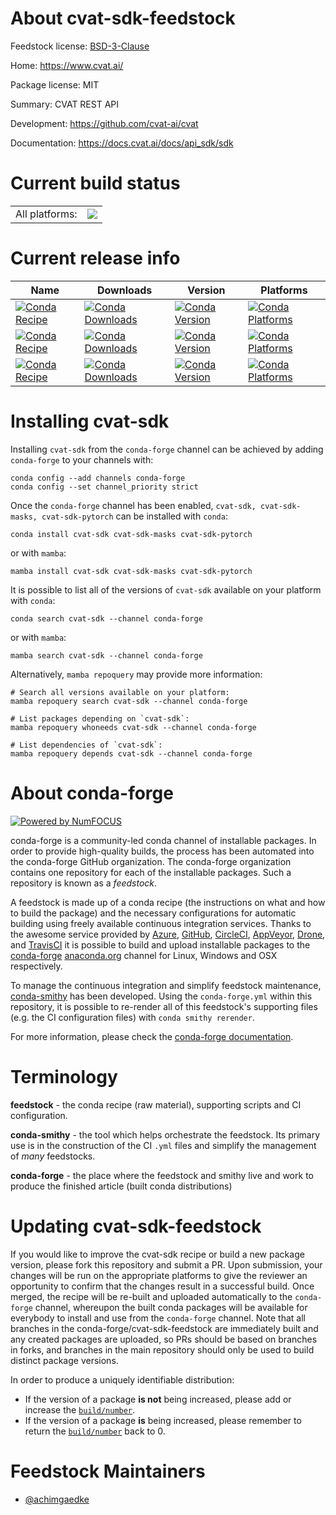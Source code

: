 About cvat-sdk-feedstock
========================

Feedstock license: [BSD-3-Clause](https://github.com/conda-forge/cvat-sdk-feedstock/blob/main/LICENSE.txt)

Home: https://www.cvat.ai/

Package license: MIT

Summary: CVAT REST API

Development: https://github.com/cvat-ai/cvat

Documentation: https://docs.cvat.ai/docs/api_sdk/sdk

Current build status
====================


<table><tr><td>All platforms:</td>
    <td>
      <a href="https://dev.azure.com/conda-forge/feedstock-builds/_build/latest?definitionId=24586&branchName=main">
        <img src="https://dev.azure.com/conda-forge/feedstock-builds/_apis/build/status/cvat-sdk-feedstock?branchName=main">
      </a>
    </td>
  </tr>
</table>

Current release info
====================

| Name | Downloads | Version | Platforms |
| --- | --- | --- | --- |
| [![Conda Recipe](https://img.shields.io/badge/recipe-cvat--sdk-green.svg)](https://anaconda.org/conda-forge/cvat-sdk) | [![Conda Downloads](https://img.shields.io/conda/dn/conda-forge/cvat-sdk.svg)](https://anaconda.org/conda-forge/cvat-sdk) | [![Conda Version](https://img.shields.io/conda/vn/conda-forge/cvat-sdk.svg)](https://anaconda.org/conda-forge/cvat-sdk) | [![Conda Platforms](https://img.shields.io/conda/pn/conda-forge/cvat-sdk.svg)](https://anaconda.org/conda-forge/cvat-sdk) |
| [![Conda Recipe](https://img.shields.io/badge/recipe-cvat--sdk--masks-green.svg)](https://anaconda.org/conda-forge/cvat-sdk-masks) | [![Conda Downloads](https://img.shields.io/conda/dn/conda-forge/cvat-sdk-masks.svg)](https://anaconda.org/conda-forge/cvat-sdk-masks) | [![Conda Version](https://img.shields.io/conda/vn/conda-forge/cvat-sdk-masks.svg)](https://anaconda.org/conda-forge/cvat-sdk-masks) | [![Conda Platforms](https://img.shields.io/conda/pn/conda-forge/cvat-sdk-masks.svg)](https://anaconda.org/conda-forge/cvat-sdk-masks) |
| [![Conda Recipe](https://img.shields.io/badge/recipe-cvat--sdk--pytorch-green.svg)](https://anaconda.org/conda-forge/cvat-sdk-pytorch) | [![Conda Downloads](https://img.shields.io/conda/dn/conda-forge/cvat-sdk-pytorch.svg)](https://anaconda.org/conda-forge/cvat-sdk-pytorch) | [![Conda Version](https://img.shields.io/conda/vn/conda-forge/cvat-sdk-pytorch.svg)](https://anaconda.org/conda-forge/cvat-sdk-pytorch) | [![Conda Platforms](https://img.shields.io/conda/pn/conda-forge/cvat-sdk-pytorch.svg)](https://anaconda.org/conda-forge/cvat-sdk-pytorch) |

Installing cvat-sdk
===================

Installing `cvat-sdk` from the `conda-forge` channel can be achieved by adding `conda-forge` to your channels with:

```
conda config --add channels conda-forge
conda config --set channel_priority strict
```

Once the `conda-forge` channel has been enabled, `cvat-sdk, cvat-sdk-masks, cvat-sdk-pytorch` can be installed with `conda`:

```
conda install cvat-sdk cvat-sdk-masks cvat-sdk-pytorch
```

or with `mamba`:

```
mamba install cvat-sdk cvat-sdk-masks cvat-sdk-pytorch
```

It is possible to list all of the versions of `cvat-sdk` available on your platform with `conda`:

```
conda search cvat-sdk --channel conda-forge
```

or with `mamba`:

```
mamba search cvat-sdk --channel conda-forge
```

Alternatively, `mamba repoquery` may provide more information:

```
# Search all versions available on your platform:
mamba repoquery search cvat-sdk --channel conda-forge

# List packages depending on `cvat-sdk`:
mamba repoquery whoneeds cvat-sdk --channel conda-forge

# List dependencies of `cvat-sdk`:
mamba repoquery depends cvat-sdk --channel conda-forge
```


About conda-forge
=================

[![Powered by
NumFOCUS](https://img.shields.io/badge/powered%20by-NumFOCUS-orange.svg?style=flat&colorA=E1523D&colorB=007D8A)](https://numfocus.org)

conda-forge is a community-led conda channel of installable packages.
In order to provide high-quality builds, the process has been automated into the
conda-forge GitHub organization. The conda-forge organization contains one repository
for each of the installable packages. Such a repository is known as a *feedstock*.

A feedstock is made up of a conda recipe (the instructions on what and how to build
the package) and the necessary configurations for automatic building using freely
available continuous integration services. Thanks to the awesome service provided by
[Azure](https://azure.microsoft.com/en-us/services/devops/), [GitHub](https://github.com/),
[CircleCI](https://circleci.com/), [AppVeyor](https://www.appveyor.com/),
[Drone](https://cloud.drone.io/welcome), and [TravisCI](https://travis-ci.com/)
it is possible to build and upload installable packages to the
[conda-forge](https://anaconda.org/conda-forge) [anaconda.org](https://anaconda.org/)
channel for Linux, Windows and OSX respectively.

To manage the continuous integration and simplify feedstock maintenance,
[conda-smithy](https://github.com/conda-forge/conda-smithy) has been developed.
Using the ``conda-forge.yml`` within this repository, it is possible to re-render all of
this feedstock's supporting files (e.g. the CI configuration files) with ``conda smithy rerender``.

For more information, please check the [conda-forge documentation](https://conda-forge.org/docs/).

Terminology
===========

**feedstock** - the conda recipe (raw material), supporting scripts and CI configuration.

**conda-smithy** - the tool which helps orchestrate the feedstock.
                   Its primary use is in the construction of the CI ``.yml`` files
                   and simplify the management of *many* feedstocks.

**conda-forge** - the place where the feedstock and smithy live and work to
                  produce the finished article (built conda distributions)


Updating cvat-sdk-feedstock
===========================

If you would like to improve the cvat-sdk recipe or build a new
package version, please fork this repository and submit a PR. Upon submission,
your changes will be run on the appropriate platforms to give the reviewer an
opportunity to confirm that the changes result in a successful build. Once
merged, the recipe will be re-built and uploaded automatically to the
`conda-forge` channel, whereupon the built conda packages will be available for
everybody to install and use from the `conda-forge` channel.
Note that all branches in the conda-forge/cvat-sdk-feedstock are
immediately built and any created packages are uploaded, so PRs should be based
on branches in forks, and branches in the main repository should only be used to
build distinct package versions.

In order to produce a uniquely identifiable distribution:
 * If the version of a package **is not** being increased, please add or increase
   the [``build/number``](https://docs.conda.io/projects/conda-build/en/latest/resources/define-metadata.html#build-number-and-string).
 * If the version of a package **is** being increased, please remember to return
   the [``build/number``](https://docs.conda.io/projects/conda-build/en/latest/resources/define-metadata.html#build-number-and-string)
   back to 0.

Feedstock Maintainers
=====================

* [@achimgaedke](https://github.com/achimgaedke/)

